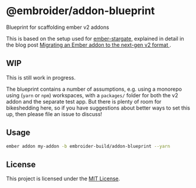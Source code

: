 @embroider/addon-blueprint
==============================================================================

Blueprint for scaffolding ember v2 addons

This is based on the setup used for [ember-stargate](https://github.com/kaliber5/ember-stargate), explained in detail
in the blog post [Migrating an Ember addon to the next-gen v2 format
](https://www.kaliber5.de/de/blog/v2-addon_en).


WIP
------------------------------------------------------------------------------

This is still work in progress. 

The blueprint contains a number of assumptions, e.g. using a monorepo using (`yarn`  or `npm`) workspaces, with a 
`packages/` folder for both the v2 addon and the separate test app. But there is plenty of room for bikeshedding here, 
so if you have suggestions about better ways to set this up, then please file an issue to discuss!


Usage
------------------------------------------------------------------------------

```bash
ember addon my-addon -b embroider-build/addon-blueprint --yarn
```


License
------------------------------------------------------------------------------

This project is licensed under the [MIT License](LICENSE.md).
